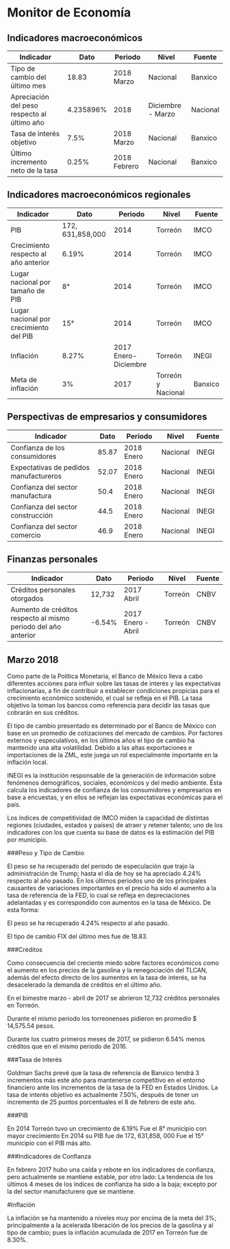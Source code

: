 # Monitor de Economía

## Indicadores macroeconómicos
Indicador                                                       |Dato    |Periodo           |Nivel      |Fuente             |
----------------------------------------------------------------|--------|------------------|-----------|-------------------|
Tipo de cambio del último mes                                   |18.83   |2018 Marzo        |Nacional   |Banxico            |
Apreciación del peso respecto al último año|    4.235896%       |2018    |Diciembre - Marzo |Nacional   |Banxico            |
Tasa de interés objetivo                                        |7.5%    |2018 Marzo        |Nacional   |Banxico            |
Último incremento neto de la tasa                               |0.25%   |2018 Febrero      |Nacional   |Banxico            |

## Indicadores macroeconómicos regionales
Indicador                                                       |Dato    |Periodo           |Nivel      |Fuente             |
----------------------------------------------------------------|--------|------------------|-----------|-------------------|
PIB |172, 631,858,000   |2014   |Torreón    |IMCO|
Crecimiento respecto al año anterior    |6.19%  |2014   |Torreón    |IMCO|
Lugar nacional por tamaño de PIB    |8° |2014   |Torreón    |IMCO|
Lugar nacional por crecimiento del PIB  |15°    |2014   |Torreón    |IMCO|
Inflación   |8.27%  |2017 Enero-Diciembre   |Torreón    |INEGI|
Meta de inflación   |3% |2017   |Torreón y Nacional |Banxico|

## Perspectivas de empresarios y consumidores
Indicador                                                       |Dato    |Periodo           |Nivel      |Fuente             |
----------------------------------------------------------------|--------|------------------|-----------|-------------------|
Confianza de los consumidores                                   |85.87  |2018 Enero |Nacional   |INEGI|
Expectativas de pedidos manufactureros                          |52.07  |2018 Enero |Nacional   |INEGI|
Confianza del sector manufactura                                |50.4   |2018 Enero |Nacional   |INEGI|
Confianza del sector construcción                               |44.5   |2018 Enero |Nacional   |INEGI|
Confianza del sector comercio   |46.9   |2018 Enero |Nacional   |INEGI|

## Finanzas personales
Indicador                                                       |Dato    |Periodo           |Nivel      |Fuente             |
----------------------------------------------------------------|--------|------------------|-----------|-------------------|
Créditos personales otorgados   |12,732 |2017 Abril |Torreón    |CNBV|
Aumento de créditos respecto al mismo periodo del año anterior  |-6.54% |2017 Enero - Abril |Torreón    |CNBV|


## Marzo 2018

Como parte de la Política Monetaria, el Banco de México lleva a cabo diferentes acciones para influir sobre las tasas de interés y las expectativas inflacionarias, a fin de contribuir a establecer condiciones propicias para el crecimiento económico sostenido, el cual se refleja en el PIB. La tasa objetivo la toman los bancos como referencia para decidir las tasas que cobrarán en sus créditos.

El tipo de cambio presentado es determinado por el Banco de México con base en un promedio de cotizaciones del mercado de cambios. Por factores externos y especulativos, en los últimos años el tipo de cambio ha mantenido una alta volatilidad. Debido a las altas exportaciones e importaciones de la ZML, este juega un rol especialmente importante en la inflación local.  

INEGI es la institución responsable de la generación de información sobre fenómenos demográficos, sociales, económicos y del medio ambiente. Ésta calcula los indicadores de confianza de los consumidores y empresarios en base a encuestas, y en ellos se reflejan las expectativas económicas para el país.

Los índices de competitividad de IMCO miden la capacidad de distintas regiones (ciudades, estados y países) de atraer y retener talento; uno de los indicadores con los que cuenta su base de datos es la estimación del PIB por municipio.

###Peso y Tipo de Cambio

El peso se ha recuperado del periodo de especulación que trajo la administración de Trump; hasta el día de hoy se ha apreciado 4.24% respecto al año pasado. En los últimos periodos uno de los principales causantes de variaciones importantes en el precio ha sido el aumento a la tasa de referencia de la FED, lo cual se refleja en depreciaciones adelantadas y es correspondido con aumentos en la tasa de México. De esta forma:

El peso se ha recuperado 4.24% respecto al año pasado.

El tipo de cambio FIX del último mes fue de 18.83.

###Créditos

Como consecuencia del creciente miedo sobre factores económicos como el aumento en los precios de la gasolina y la renegociación del TLCAN, además del efecto directo de los aumentos en la tasa de interés, se ha desacelerado la demanda de créditos en el último año.

En el bimestre marzo - abril de 2017 se abrieron 12,732 créditos personales en Torreón.

Durante el mismo periodo los torreonenses pidieron en promedio $ 14,575.54 pesos.

Durante los cuatro primeros meses de 2017, se pidieron 6.54% menos créditos que en el mismo periodo de 2016.

###Tasa de Interés

Goldman Sachs prevé que la tasa de referencia de Banxico tendrá 3 incrementos más este año para mantenerse competitivo en el entorno financiero ante los incrementos de la tasa de la FED en Estados Unidos.
La tasa de interés objetivo es actualmente 7.50%, después de tener un incremento de 25 puntos porcentuales el 8 de febrero de este año.

###PIB

En 2014 Torreón tuvo un crecimiento de 6.19%
Fue el 8° municipio con mayor crecimiento
En 2014 su PIB fue de 172, 631,858, 000
Fue el 15° municipio con el PIB más alto.

###Indicadores de Confianza

En febrero 2017 hubo una caída y rebote en los indicadores de confianza, pero actualmente se mantiene estable, por otro lado:
La tendencia de los últimos 4 meses de los índices de confianza ha sido a la baja; excepto por la del sector manufacturero que se mantiene.


#Inflación

La inflación se ha mantenido a niveles muy por encima de la meta del 3%; principalmente a la acelerada liberación de los precios de la gasolina y al tipo de cambio; pues la inflación acumulada de 2017 en Torreón fue de 8.30%.
